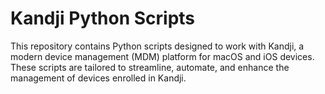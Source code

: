 # Kandji Python Scripts

This repository contains Python scripts designed to work with Kandji, a modern device management (MDM) platform for macOS and iOS devices. These scripts are tailored to streamline, automate, and enhance the management of devices enrolled in Kandji.